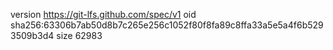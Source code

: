 version https://git-lfs.github.com/spec/v1
oid sha256:63306b7ab50d8b7c265e256c1052f80f8fa89c8ffa33a5e5a4f6b5293509b3d4
size 62983
